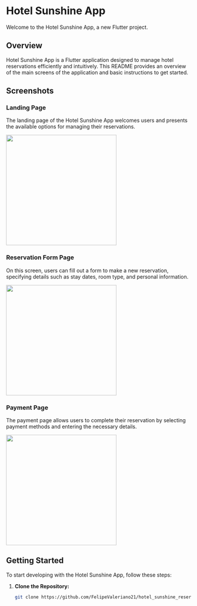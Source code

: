 # Hotel Sunshine App

Welcome to the Hotel Sunshine App, a new Flutter project.

## Overview

Hotel Sunshine App is a Flutter application designed to manage hotel reservations efficiently and intuitively. This README provides an overview of the main screens of the application and basic instructions to get started.

## Screenshots

### Landing Page

The landing page of the Hotel Sunshine App welcomes users and presents the available options for managing their reservations.

<img src="https://github.com/FelipeValeriano21/hotel_sunshine_reservation_app/assets/101677047/d8d01f5e-bef4-4c99-be4f-460e62d68ad3" width="300">

### Reservation Form Page

On this screen, users can fill out a form to make a new reservation, specifying details such as stay dates, room type, and personal information.

<img src="https://github.com/FelipeValeriano21/hotel_sunshine_reservation_app/assets/101677047/8dc1bcf9-35da-4d55-8e58-4a4197dcad76" width="300">

### Payment Page

The payment page allows users to complete their reservation by selecting payment methods and entering the necessary details.

<img src="https://github.com/FelipeValeriano21/hotel_sunshine_reservation_app/assets/101677047/58bb59ef-05d5-41f1-a227-62f6ae399f41" width="300">

## Getting Started

To start developing with the Hotel Sunshine App, follow these steps:

1. **Clone the Repository:**
   ```sh
   git clone https://github.com/FelipeValeriano21/hotel_sunshine_reservation_app.git
